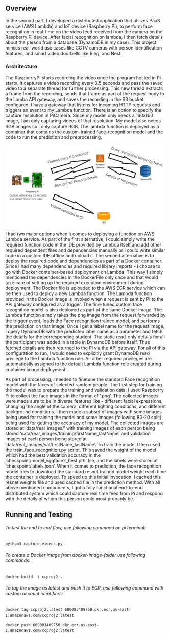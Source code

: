## Overview  
In the second part, I developed a distributed application that utilizes PaaS service (AWS Lambda) and IoT device (Raspberry Pi), to perform face recognition in real-time on the video feed received from the camera on the Raspberry Pi device. After facial recognition on lambda, I then fetch details about the person from a database (DynamoDB in my case). This project mimics real-world use cases like CCTV cameras with person identification features, and smart video doorbells like Ring, and Nest.      

### Architecture  
The RaspberryPI starts recording the video once the program hosted in Pi starts. It captures a video recording every 0.5 seconds and pass the saved video to a separate thread for further processing. This new thread extracts a frame from the recording, sends that frame as part of the request body to the Lamba API gateway, and saves the recording in the S3 bucket configured. I have a gateway that listens for incoming HTTP requests and triggers an event to my Lambda function. There is an option to specify the capture resolution in PiCamera. Since my model only needs a 160x160 image, I am only capturing videos of that resolution. My model also needs RGB images so I only capture RGB. The lambda function is deployed as a container that contains the custom-trained face-recognition model and the code to run the prediction and preprocessing.

![Architecture](../images/paas-architecture.jpg)  

I had two major options when it comes to deploying a function on AWS Lambda service. As part of the first alternative, I could simply write the required function code in the IDE provided by Lambda itself and add other required dependent files and dependencies manually or I could write similar code in a custom IDE offline and upload it. The second alternative is to deploy the required code and dependencies as part of a Docker container. Since I had many dependencies and required library imports - I choose to go with Docker container-based deployment on Lambda. This way I simply mentioned the dependencies in the DockerFile only once and that would take care of setting up the required execution environment during deployment. The Docker file is uploaded to the AWS ECR service which can be then used to deploy a new Lambda function. The Lambda function provided in the Docker image is invoked when a request is sent by Pi to the API gateway configured as a trigger. The fine-tuned custom face recognition model is also deployed as part of the same Docker image. The Lambda function simply takes the png image from the request forwarded by the trigger event, loads the Face recognition trained model, and performs the prediction on that image. Once I get a label name for the request image, I query DynamoDB with the predicted label name as a parameter and fetch the details for the corresponding student. The static read-only details for all the participant was added in a table in DynamoDB before itself. Thus fetched details are then returned to the Pi via the API gateway. For all of this configuration to run, I would need to explicitly grant DynamoDB read privilege to the Lambda function role. All other required privileges are automatically assigned to the default Lambda function role created during container image deployment.   

As part of processing, I needed to finetune the standard Face recognition model with the faces of selected random people. The first step for training the model was to prepare the training and validation data. I used Raspberry Pi to collect the face images in the format of ‘.png’. The collected images were made sure to be in diverse features like - different facial expressions, changing the angle of the camera, different lighting conditions, and different background conditions. I then made a subset of images with some images being used for training the model and some images (following 80-20 split) being used for getting the accuracy of my model. The collected images are stored at ‘data/real_images/’ with training images of each person being stored ‘data/real_images/training/firstName_lastName’ and validation images of each person being stored at ‘data/real_images/val/firstName_lastName’. To train the model I then used the train_face_recognition.py script. This saved the weight of the model which had the best validation accuracy in the ‘checkpoint/model_vggface2_best.pth’ file, and the labels were stored at ‘checkpoint/labels.json’. When it comes to prediction, the face recognition model tries to download the standard resnet trained model weight each time the container is deployed. To speed up this initial invocation, I cached this resnet weights file and used cached file in the prediction method. 
With all above mentioned components, I got a fully functional end-to-end distributed system which could capture real time feed from Pi and respond with the details of whom this person could most probably be.    



## Running and Testing 
###### To test the end to end flow, use following command on pi terminal: 
```python3 capture_videos.py```  

###### To create a Docker image from docker-image-folder use following commands: 
```docker build -t ccproj2 .```  

###### To tag the image as latest and push it to ECR, use following command with custom account identifiers: 
```docker tag ccproj2:latest 600083409750.dkr.ecr.us-east-1.amazonaws.com/ccproj2:latest``` 

```docker push 600083409750.dkr.ecr.us-east-1.amazonaws.com/ccproj2:latest```
